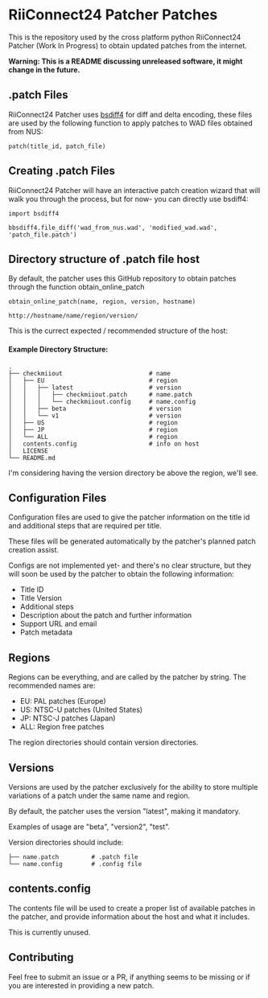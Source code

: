 # RiiConnect24 Patcher Patches

This is the repository used by the cross platform python RiiConnect24 Patcher (Work In Progress) to obtain updated patches from the internet.

**Warning: This is a README discussing unreleased software, it might change in the future.**


## .patch Files

RiiConnect24 Patcher uses [bsdiff4](https://github.com/ilanschnell/bsdiff4) for diff and delta encoding, these files are used by the following function to apply patches to WAD files obtained from NUS:

    patch(title_id, patch_file)

## Creating .patch Files

RiiConnect24 Patcher will have an interactive patch creation wizard that will walk you through the process, but for now- you can directly use bsdiff4:

    import bsdiff4
    
    bbsdiff4.file_diff('wad_from_nus.wad', 'modified_wad.wad', 'patch_file.patch')

## Directory structure of .patch file host

By default, the patcher uses this GitHub repository to obtain patches through the function obtain_online_patch

    obtain_online_patch(name, region, version, hostname)

    http://hostname/name/region/version/

This is the currect expected / recommended structure of the host:
#### Example Directory Structure:
```
.
├── checkmiiout                        # name
│   ├── EU                             # region
│   │   ├── latest                     # version
│   │   │   ├── checkmiiout.patch      # name.patch
│   │   │   └── checkmiiout.config     # name.config
│   │   ├── beta                       # version
│   │   └── v1            	           # version
│   ├── US                             # region
│   ├── JP                             # region
│   └── ALL                            # region
│   contents.config                    # info on host
│   LICENSE
└── README.md
```
I'm considering having the version directory be above the region, we'll see.

## Configuration Files

Configuration files are used to give the patcher information on the title id and additional steps that are required per title.

These files will be generated automatically by the patcher's planned patch creation assist.

Configs are not implemented yet- and there's no clear structure, but they will soon be used by the patcher to obtain the following information:

 - Title ID
 - Title Version
 - Additional steps
 - Description about the patch and further information
 - Support URL and email
 - Patch metadata

## Regions

Regions can be everything, and are called by the patcher by string.
The recommended names are:

 - EU: PAL patches (Europe)
 - US: NTSC-U patches (United States)
 - JP: NTSC-J patches (Japan)
 - ALL: Region free patches

The region directories should contain version directories.

## Versions

Versions are used by the patcher exclusively for the ability to store multiple variations of a patch under the same name and region.

By default, the patcher uses the version "latest", making it mandatory.

Examples of usage are "beta", "version2", "test".

Version directories should include:

    ├── name.patch         # .patch file
    └── name.config        # .config file

## contents.config
The contents file will be used to create a proper list of available patches in the patcher, and provide information about the host and what it includes.

This is currently unused.

## Contributing
Feel free to submit an issue or a PR, if anything seems to be missing or if you are interested in providing a new patch.